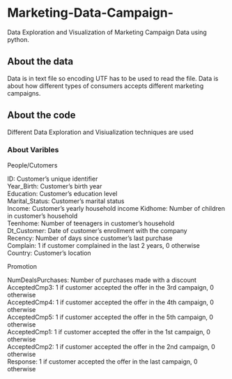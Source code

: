# Marketing-Data-Campaign-
Data Exploration and Visualization of Marketing Campaign Data using python.
## About the data
Data is in text file so encoding UTF has to be used to read the file.
Data is about how different types of consumers accepts different marketing campaigns.
## About the code
Different Data Exploration and Visiualization techniques are used
### About Varibles

People/Cutomers

ID: Customer’s unique identifier <br>
Year_Birth: Customer’s birth year <br>
Education: Customer’s education level <br>
Marital_Status: Customer’s marital status <br>
Income: Customer’s yearly household income
Kidhome: Number of children in customer’s household <br>
Teenhome: Number of teenagers in customer’s household <br>
Dt_Customer: Date of customer’s enrollment with the company <br>
Recency: Number of days since customer’s last purchase <br>
Complain: 1 if customer complained in the last 2 years, 0 otherwise <br>
Country: Customer’s location <br>



Promotion <br>

NumDealsPurchases: Number of purchases made with a discount <br>
AcceptedCmp3: 1 if customer accepted the offer in the 3rd campaign, 0 otherwise <br>
AcceptedCmp4: 1 if customer accepted the offer in the 4th campaign, 0 otherwise <br>
AcceptedCmp5: 1 if customer accepted the offer in the 5th campaign, 0 otherwise <br>
AcceptedCmp1: 1 if customer accepted the offer in the 1st campaign, 0 otherwise <br>
AcceptedCmp2: 1 if customer accepted the offer in the 2nd campaign, 0 otherwise <br>
Response: 1 if customer accepted the offer in the last campaign, 0 otherwise <br>
